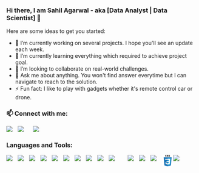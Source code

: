 ### Hi there, I am Sahil Agarwal - aka [Data Analyst | Data Scientist] 👋

<!-- 🤔 I’m looking for help with thinking......
**agarwalsahil2013/agarwalsahil2013** is a ✨ _special_ ✨ repository because its `README.md` (this file) appears on your GitHub profile. - 📫 -->

Here are some ideas to get you started:

- 🔭 I’m currently working on several projects. I hope you'll see an update each week.
- 🌱 I’m currently learning everything which required to achieve project goal. 
- 👯 I’m looking to collaborate on real-world challenges.
- 💬 Ask me about anything. You won't find answer everytime but I can navigate to reach to the solution.
- ⚡ Fun fact: I like to play with gadgets whether it's remote control car or drone. 

### 📫 Connect with me:
<a href="https://www.linkedin.com/in/sahil-agarwal-"><img align="left" width="30px" src="https://image.flaticon.com/icons/png/512/61/61109.png" /></a>
<a href=""><img align="left" width="40px" src="https://e7.pngegg.com/pngimages/340/745/png-clipart-computer-icons-white-instagram-icon-text-logo.png" /></a>
<a href=""><img align="left" width="30px" src="https://image.flaticon.com/icons/png/512/25/25231.png" /></a>

<br />

### Languages and Tools:

<img align="left" width="30px" src="https://i.pinimg.com/originals/8a/bc/4d/8abc4d98d9df0d8a9caa486fe1aa0ac5.png" />
<img align = "left" width="30px" src="https://cdn3.iconfinder.com/data/icons/logos-and-brands-adobe/512/267_Python-512.png" />
<img align="left" width="30px" src="https://cdn.iconscout.com/icon/free/png-512/postgresql-226047.png" />
<img align="left" width="30px" src="https://www.mysql.com/common/logos/logo-mysql-170x115.png" />
<img align="left" width="30px" src="https://cdn.worldvectorlogo.com/logos/tableau-software.svg" />
<img align="left" width="30px" src="https://www.automateexcel.com/excel/wp-content/uploads/2018/04/icon-shortcuts-sas.png" />
<img align="left" width="30px" src="https://img.icons8.com/ios/452/power-bi.png" />
<img align="left" width="30px" src="https://img.icons8.com/color/452/microsoft-excel-2019--v1.png" />
<img align="left" width="30px" src="https://miro.medium.com/max/955/1*sw2FPqCFcyPcUO1QGRfJ6w.png" />
<img align="left" width="50px" src="https://miro.medium.com/max/1091/1*efa8-04c2JqNAiTdeoUMtQ.png" />
<img align="left" width="30px" src="https://flask.palletsprojects.com/en/master/_static/flask-icon.png" />
<img align="left" width="30px" src="https://image.flaticon.com/icons/png/512/873/873120.png" />
<img align="left" width="30px" src="https://images.vexels.com/media/users/3/166383/isolated/preview/6024bc5746d7436c727825dc4fc23c22-html-programming-language-icon-by-vexels.png" />
<img align="left" width="30px" src="https://raw.githubusercontent.com/github/explore/6c6508f34230f0ac0d49e847a326429eefbfc030/topics/css/css.png" />
<img align="left" width="30px" src="https://upload.wikimedia.org/wikipedia/commons/thumb/3/3f/Git_icon.svg/1024px-Git_icon.svg.png" />
